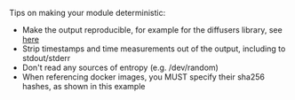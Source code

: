 Tips on making your module deterministic:

- Make the output reproducible, for example for the diffusers library,
  see [here](https://huggingface.co/docs/diffusers/using-diffusers/reproducibility)
- Strip timestamps and time measurements out of the output, including to stdout/stderr
- Don't read any sources of entropy (e.g. /dev/random)
- When referencing docker images, you MUST specify their sha256 hashes, as shown in this example
